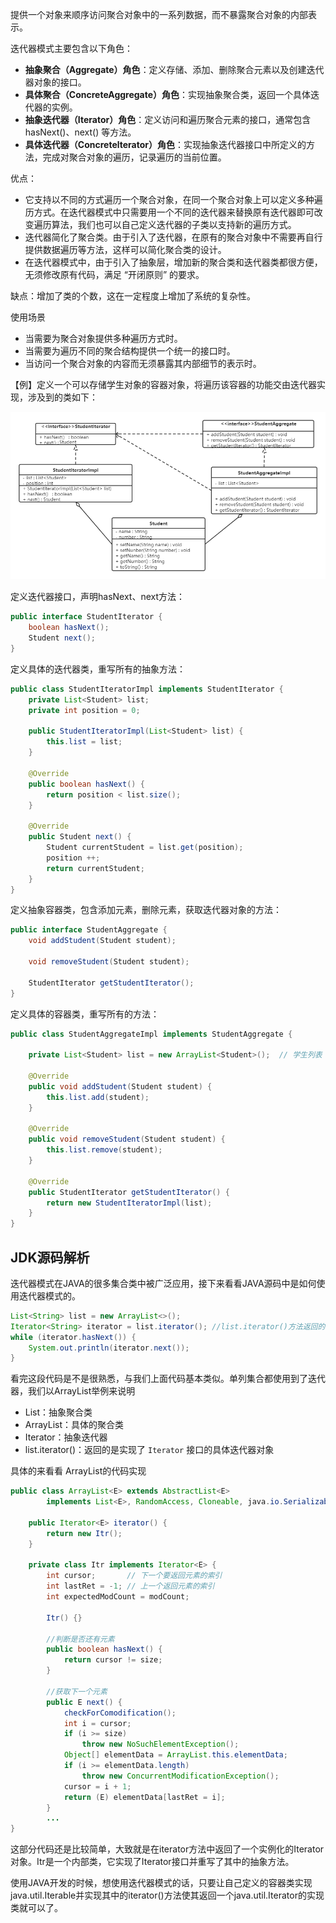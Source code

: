 
提供一个对象来顺序访问聚合对象中的一系列数据，而不暴露聚合对象的内部表示。


迭代器模式主要包含以下角色：

- **抽象聚合（Aggregate）角色**：定义存储、添加、删除聚合元素以及创建迭代器对象的接口。
- **具体聚合（ConcreteAggregate）角色**：实现抽象聚合类，返回一个具体迭代器的实例。
- **抽象迭代器（Iterator）角色**：定义访问和遍历聚合元素的接口，通常包含 hasNext()、next() 等方法。
- **具体迭代器（Concretelterator）角色**：实现抽象迭代器接口中所定义的方法，完成对聚合对象的遍历，记录遍历的当前位置。

  
优点：

- 它支持以不同的方式遍历一个聚合对象，在同一个聚合对象上可以定义多种遍历方式。在迭代器模式中只需要用一个不同的迭代器来替换原有迭代器即可改变遍历算法，我们也可以自己定义迭代器的子类以支持新的遍历方式。
- 迭代器简化了聚合类。由于引入了迭代器，在原有的聚合对象中不需要再自行提供数据遍历等方法，这样可以简化聚合类的设计。
- 在迭代器模式中，由于引入了抽象层，增加新的聚合类和迭代器类都很方便，无须修改原有代码，满足 “开闭原则” 的要求。

缺点：增加了类的个数，这在一定程度上增加了系统的复杂性。

  

使用场景

- 当需要为聚合对象提供多种遍历方式时。
- 当需要为遍历不同的聚合结构提供一个统一的接口时。
- 当访问一个聚合对象的内容而无须暴露其内部细节的表示时。

  

【例】定义一个可以存储学生对象的容器对象，将遍历该容器的功能交由迭代器实现，涉及到的类如下：

![](assets/%E8%BF%AD%E4%BB%A3%E5%99%A8%E6%A8%A1%E5%BC%8F/08af09c9b115003b671fc4a9c073944d_MD5.png)

定义迭代器接口，声明hasNext、next方法：

```java
public interface StudentIterator {
    boolean hasNext();
    Student next();
}
```

定义具体的迭代器类，重写所有的抽象方法：

```java
public class StudentIteratorImpl implements StudentIterator {
    private List<Student> list;
    private int position = 0;

    public StudentIteratorImpl(List<Student> list) {
        this.list = list;
    }

    @Override
    public boolean hasNext() {
        return position < list.size();
    }

    @Override
    public Student next() {
        Student currentStudent = list.get(position);
        position ++;
        return currentStudent;
    }
}
```


定义抽象容器类，包含添加元素，删除元素，获取迭代器对象的方法：

```java
public interface StudentAggregate {
    void addStudent(Student student);

    void removeStudent(Student student);

    StudentIterator getStudentIterator();
}
```


定义具体的容器类，重写所有的方法：

```java
public class StudentAggregateImpl implements StudentAggregate {

    private List<Student> list = new ArrayList<Student>();  // 学生列表

    @Override
    public void addStudent(Student student) {
        this.list.add(student);
    }

    @Override
    public void removeStudent(Student student) {
        this.list.remove(student);
    }

    @Override
    public StudentIterator getStudentIterator() {
        return new StudentIteratorImpl(list);
    }
}
```


## JDK源码解析

迭代器模式在JAVA的很多集合类中被广泛应用，接下来看看JAVA源码中是如何使用迭代器模式的。

```java
List<String> list = new ArrayList<>();
Iterator<String> iterator = list.iterator(); //list.iterator()方法返回的肯定是Iterator接口的子实现类对象
while (iterator.hasNext()) {
    System.out.println(iterator.next());
}
```


看完这段代码是不是很熟悉，与我们上面代码基本类似。单列集合都使用到了迭代器，我们以ArrayList举例来说明

- List：抽象聚合类
- ArrayList：具体的聚合类
- Iterator：抽象迭代器
- list.iterator()：返回的是实现了 `Iterator` 接口的具体迭代器对象

具体的来看看 ArrayList的代码实现

```java
public class ArrayList<E> extends AbstractList<E>
        implements List<E>, RandomAccess, Cloneable, java.io.Serializable {
    
    public Iterator<E> iterator() {
        return new Itr();
    }
    
    private class Itr implements Iterator<E> {
        int cursor;       // 下一个要返回元素的索引
        int lastRet = -1; // 上一个返回元素的索引
        int expectedModCount = modCount;

        Itr() {}
		
        //判断是否还有元素
        public boolean hasNext() {
            return cursor != size;
        }

        //获取下一个元素
        public E next() {
            checkForComodification();
            int i = cursor;
            if (i >= size)
                throw new NoSuchElementException();
            Object[] elementData = ArrayList.this.elementData;
            if (i >= elementData.length)
                throw new ConcurrentModificationException();
            cursor = i + 1;
            return (E) elementData[lastRet = i];
        }
        ...
}
```


这部分代码还是比较简单，大致就是在iterator方法中返回了一个实例化的Iterator对象。Itr是一个内部类，它实现了Iterator接口并重写了其中的抽象方法。

使用JAVA开发的时候，想使用迭代器模式的话，只要让自己定义的容器类实现java.util.Iterable并实现其中的iterator()方法使其返回一个java.util.Iterator的实现类就可以了。